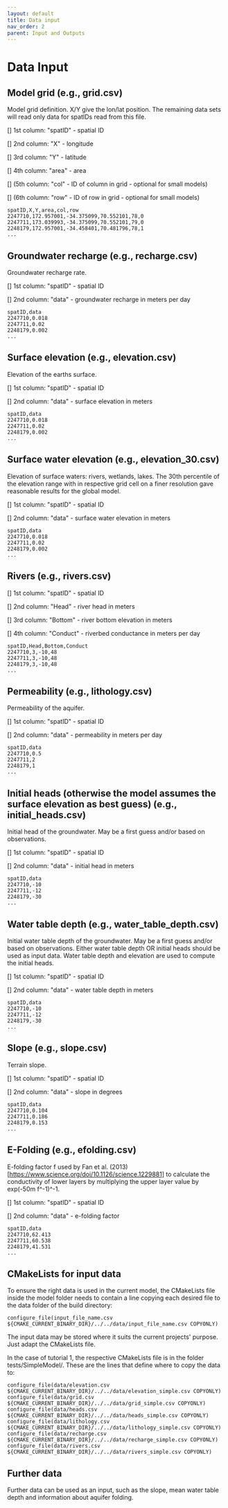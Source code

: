 ```yaml
---
layout: default
title: Data input
nav_order: 2
parent: Input and Outputs
---
```


# Data Input

## Model grid (e.g., grid.csv)
Model grid definition. X/Y give the lon/lat position. The remaining data sets will read only data for spatIDs read from this file.  

[] 1st column: "spatID" - spatial ID

[] 2nd column: "X" - longitude

[] 3rd column: "Y" - latitude

[] 4th column: "area" - area

[] (5th column: "col" - ID of column in grid - optional for small models)

[] (6th column: "row" - ID of row in grid - optional for small models)

```
spatID,X,Y,area,col,row
2247710,172.957001,-34.375099,70.552101,78,0
2247711,173.039993,-34.375099,70.552101,79,0
2248179,172.957001,-34.458401,70.481796,78,1
...
```

## Groundwater recharge (e.g., recharge.csv)
Groundwater recharge rate.

[] 1st column: "spatID" - spatial ID

[] 2nd column: "data" - groundwater recharge in meters per day

```
spatID,data
2247710,0.018
2247711,0.02
2248179,0.002
...
```

## Surface elevation (e.g., elevation.csv)
Elevation of the earths surface.

[] 1st column: "spatID" - spatial ID

[] 2nd column: "data" - surface elevation in meters

```
spatID,data
2247710,0.018
2247711,0.02
2248179,0.002
...
```

## Surface water elevation (e.g., elevation_30.csv)
Elevation of surface waters: rivers, wetlands, lakes. The 30th percentile of the elevation range with in respective grid cell on a finer resolution gave reasonable results for the global model. 

[] 1st column: "spatID" - spatial ID

[] 2nd column: "data" - surface water elevation in meters

```
spatID,data
2247710,0.018
2247711,0.02
2248179,0.002
...
```

## Rivers (e.g., rivers.csv)

[] 1st column: "spatID" - spatial ID

[] 2nd column: "Head" - river head in meters

[] 3rd column: "Bottom" - river bottom elevation in meters

[] 4th column: "Conduct" - riverbed conductance in meters per day

```
spatID,Head,Bottom,Conduct
2247710,3,-10,48
2247711,3,-10,48
2248179,3,-10,48
...
```

## Permeability (e.g., lithology.csv)
Permeability of the aquifer.

[] 1st column: "spatID" - spatial ID

[] 2nd column: "data" - permeability in meters per day

```
spatID,data
2247710,0.5
2247711,2
2248179,1
...
```

## Initial heads (otherwise the model assumes the surface elevation as best guess) (e.g., initial_heads.csv)
Initial head of the groundwater. May be a first guess and/or based on observations. 

[] 1st column: "spatID" - spatial ID

[] 2nd column: "data" - initial head in meters

```
spatID,data
2247710,-10
2247711,-12
2248179,-30
...
```

## Water table depth (e.g., water_table_depth.csv)
Initial water table depth of the groundwater. May be a first guess and/or based on observations. Either water table depth OR initial heads should be used as input data. Water table depth and elevation are used to compute the initial heads.    

[] 1st column: "spatID" - spatial ID

[] 2nd column: "data" - water table depth in meters

```
spatID,data
2247710,-10
2247711,-12
2248179,-30
...
```

## Slope (e.g., slope.csv)
Terrain slope.

[] 1st column: "spatID" - spatial ID

[] 2nd column: "data" - slope in degrees

```
spatID,data
2247710,0.104
2247711,0.186
2248179,0.153
...
```

## E-Folding (e.g., efolding.csv)
E-folding factor f used by Fan et al. (2013)[https://www.science.org/doi/10.1126/science.1229881] to calculate the conductivity of lower layers by multiplying the upper layer value by exp(-50m f^-1)^-1.

[] 1st column: "spatID" - spatial ID

[] 2nd column: "data" - e-folding factor 

```
spatID,data
2247710,62.413
2247711,60.538
2248179,41.531
...
```

## CMakeLists for input data
To ensure the right data is used in the current model, the CMakeLists file inside the model folder needs to contain a line copying each desired file to the data folder of the build directory:
```
configure_file(input_file_name.csv ${CMAKE_CURRENT_BINARY_DIR}/../../data/input_file_name.csv COPYONLY)
```

The input data may be stored where it suits the current projects' purpose. Just adapt the CMakeLists file.

In the case of tutorial 1, the respective CMakeLists file is in the folder tests/SimpleModel/. These are the lines that define where to copy the data to:

```
configure_file(data/elevation.csv ${CMAKE_CURRENT_BINARY_DIR}/../../data/elevation_simple.csv COPYONLY)
configure_file(data/grid.csv ${CMAKE_CURRENT_BINARY_DIR}/../../data/grid_simple.csv COPYONLY)
configure_file(data/heads.csv ${CMAKE_CURRENT_BINARY_DIR}/../../data/heads_simple.csv COPYONLY)
configure_file(data/lithology.csv ${CMAKE_CURRENT_BINARY_DIR}/../../data/lithology_simple.csv COPYONLY)
configure_file(data/recharge.csv ${CMAKE_CURRENT_BINARY_DIR}/../../data/recharge_simple.csv COPYONLY)
configure_file(data/rivers.csv ${CMAKE_CURRENT_BINARY_DIR}/../../data/rivers_simple.csv COPYONLY)
```


## Further data
Further data can be used as an input, such as the slope, mean water table depth and information about aquifer folding.
